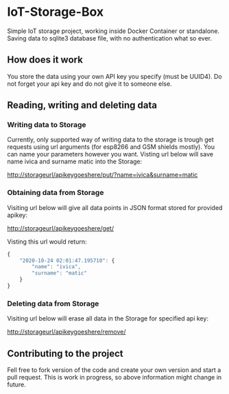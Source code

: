 # IoT-Storage-Box
Simple IoT storage project, working inside Docker Container or standalone.
Saving data to sqlite3 database file, with no authentication what so ever.
## How does it work
You store the data using your own API key you specify (must be UUID4).
Do not forget your api key and do not give it to someone else.
## Reading, writing and deleting data
### Writing data to Storage
Currently, only supported way of writing data to the storage is trough
get requests using url arguments (for esp8266 and GSM shields mostly).
You can name your parameters however you want.
Visting url below will save name ivica and surname matic into the Storage:

<http://storageurl/apikeygoeshere/put/?name=ivica&surname=matic>

### Obtaining data from Storage
Visiting url below will give all data points in JSON format stored for provided apikey:

<http://storageurl/apikeygoeshere/get/>

Visting this url would return:
```javascript
{
    "2020-10-24 02:01:47.195710": {
        "name": "ivica",
        "surname": "matic"
    }
}
```
### Deleting data from Storage
Visiting url below will erase all data in the Storage for specified api key:

<http://storageurl/apikeygoeshere/remove/>

## Contributing to the project
Fell free to fork version of the code and create your own version and start a pull request.
This is work in progress, so above information might change in future.
